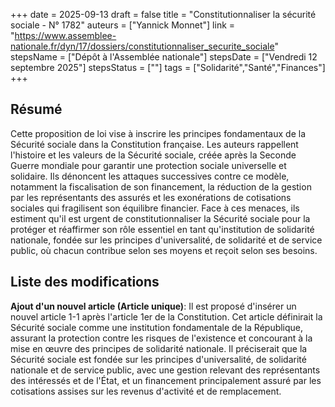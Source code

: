 +++
date = 2025-09-13
draft = false
title = "Constitutionnaliser la sécurité sociale - N° 1782"
auteurs = ["Yannick Monnet"]
link = "https://www.assemblee-nationale.fr/dyn/17/dossiers/constitutionnaliser_securite_sociale"
stepsName = ["Dépôt à l'Assemblée nationale"]
stepsDate = ["Vendredi 12 septembre 2025"]
stepsStatus = [""]
tags = ["Solidarité","Santé","Finances"]
+++

## Résumé

Cette proposition de loi vise à inscrire les principes fondamentaux de la Sécurité sociale dans la Constitution française. Les auteurs rappellent l'histoire et les valeurs de la Sécurité sociale, créée après la Seconde Guerre mondiale pour garantir une protection sociale universelle et solidaire. Ils dénoncent les attaques successives contre ce modèle, notamment la fiscalisation de son financement, la réduction de la gestion par les représentants des assurés et les exonérations de cotisations sociales qui fragilisent son équilibre financier. Face à ces menaces, ils estiment qu'il est urgent de constitutionnaliser la Sécurité sociale pour la protéger et réaffirmer son rôle essentiel en tant qu'institution de solidarité nationale, fondée sur les principes d'universalité, de solidarité et de service public, où chacun contribue selon ses moyens et reçoit selon ses besoins.

## Liste des modifications

**Ajout d'un nouvel article (Article unique)**: Il est proposé d'insérer un nouvel article 1-1 après l'article 1er de la Constitution. Cet article définirait la Sécurité sociale comme une institution fondamentale de la République, assurant la protection contre les risques de l'existence et concourant à la mise en œuvre des principes de solidarité nationale. Il préciserait que la Sécurité sociale est fondée sur les principes d'universalité, de solidarité nationale et de service public, avec une gestion relevant des représentants des intéressés et de l'État, et un financement principalement assuré par les cotisations assises sur les revenus d'activité et de remplacement.
